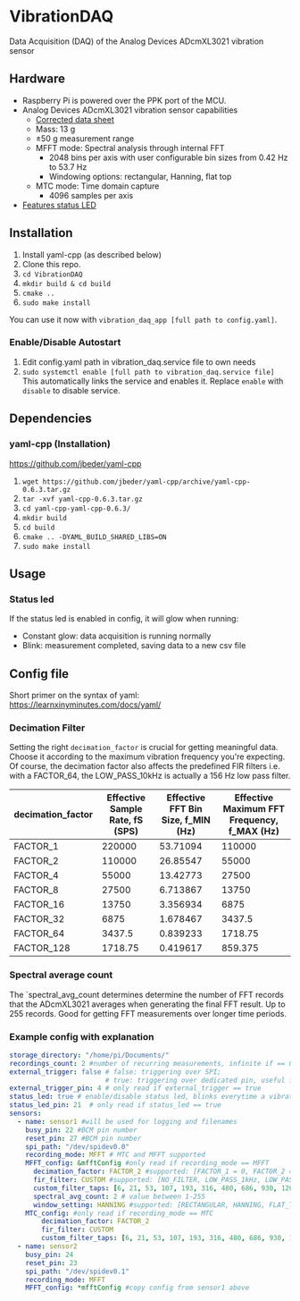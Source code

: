 # VibrationDAQ
Data Acquisition (DAQ) of the Analog Devices ADcmXL3021 vibration sensor

## Hardware
- Raspberry Pi is powered over the PPK port of the MCU.
- Analog Devices ADcmXL3021 vibration sensor capabilities
    - [Corrected data sheet](docs/ADcmXL3021_corrected.pdf)
    - Mass: 13 g
    - ±50 g measurement range
    - MFFT mode: Spectral analysis through internal FFT
        - 2048 bins per axis with user configurable bin sizes from 0.42 Hz to 53.7 Hz
        - Windowing options: rectangular, Hanning, flat top
    - MTC mode: Time domain capture
        - 4096 samples per axis
- [Features status LED](#status-led)

## Installation
1. Install yaml-cpp (as described below)
2. Clone this repo.
3. `cd VibrationDAQ`
4. `mkdir build & cd build`
5. `cmake ..`
6. `sudo make install`

You can use it now with `vibration_daq_app [full path to config.yaml]`.

### Enable/Disable Autostart
1. Edit config.yaml path in vibration_daq.service file to own needs 
2. `sudo systemctl enable [full path to vibration_daq.service file]`    
    This automatically links the service and enables it. Replace `enable` with `disable` to disable service.

## Dependencies
### yaml-cpp (Installation)
https://github.com/jbeder/yaml-cpp
1. `wget https://github.com/jbeder/yaml-cpp/archive/yaml-cpp-0.6.3.tar.gz`
2. `tar -xvf yaml-cpp-0.6.3.tar.gz`
3. `cd yaml-cpp-yaml-cpp-0.6.3/`
4. `mkdir build`
5. `cd build`
6. `cmake .. -DYAML_BUILD_SHARED_LIBS=ON`
7. `sudo make install`

## Usage
### Status led
If the status led is enabled in config, it will glow when running:
- Constant glow: data acquisition is running normally
- Blink: measurement completed, saving data to a new csv file

## Config file
Short primer on the syntax of yaml: https://learnxinyminutes.com/docs/yaml/

### Decimation Filter
Setting the right `decimation_factor` is crucial for getting meaningful data. Choose it according to the maximum vibration frequency you're expecting.
Of course, the decimation factor also affects the predefined FIR filters i.e. with a FACTOR_64, the LOW_PASS_10kHz is actually a 156 Hz low pass filter.  
 
| **decimation_factor** | **Effective Sample Rate, fS (SPS)** | **Effective FFT Bin Size, f_MIN (Hz)** | **Effective Maximum FFT Frequency, f_MAX (Hz)** |
|-------------------|---------------------------------|------------------------------------|---------------------------------------------|
| FACTOR_1          | 220000                          | 53.71094                           | 110000                                      |
| FACTOR_2          | 110000                          | 26.85547                           | 55000                                       |
| FACTOR_4          | 55000                           | 13.42773                           | 27500                                       |
| FACTOR_8          | 27500                           | 6.713867                           | 13750                                       |
| FACTOR_16         | 13750                           | 3.356934                           | 6875                                        |
| FACTOR_32         | 6875                            | 1.678467                           | 3437.5                                      |
| FACTOR_64         | 3437.5                          | 0.839233                           | 1718.75                                     |
| FACTOR_128        | 1718.75                         | 0.419617                           | 859.375                                     |

### Spectral average count
The `spectral_avg_count determines determine the number of FFT records that the ADcmXL3021 averages when generating the final FFT result. Up to 255 records. Good for getting FFT measurements over longer time periods.

### Example config with explanation
```yaml
storage_directory: "/home/pi/Documents/"
recordings_count: 2 #number of recurring measurements, infinite if == 0 
external_trigger: false # false: triggering over SPI; 
                        # true: triggering over dedicated pin, useful for triggering multiple sensor at exact same time (connect them to same pin)
external_trigger_pin: 4 # only read if external_trigger == true
status_led: true # enable/disable status led, blinks everytime a vibration file is written
status_led_pin: 21  # only read if status_led == true
sensors:
  - name: sensor1 #will be used for logging and filenames
    busy_pin: 22 #BCM pin number
    reset_pin: 27 #BCM pin number
    spi_path: "/dev/spidev0.0"
    recording_mode: MFFT # MTC and MFFT supported
    MFFT_config: &mfftConfig #only read if recording_mode == MFFT
      decimation_factor: FACTOR_2 #supported: [FACTOR_1 = 0, FACTOR_2 = 1, FACTOR_4 = 2, FACTOR_8 = 3, FACTOR_16 = 4, FACTOR_32 = 5, FACTOR_64 = 6, FACTOR_128 = 7]
      fir_filter: CUSTOM #supported: [NO_FILTER, LOW_PASS_1kHz, LOW_PASS_5kHz, LOW_PASS_10kHz, HIGH_PASS_1kHz, HIGH_PASS_5kHz, HIGH_PASS_10kHz, CUSTOM]
      custom_filter_taps: [6, 21, 53, 107, 193, 316, 480, 686, 930, 1203, 1490, 1774, 2034, 2251, 2407, 2489, 2489, 2407, 2251, 2034, 1774, 1490, 1203, 930, 686, 480, 316, 193, 107, 53, 21, 6]
      spectral_avg_count: 2 # value between 1-255
      window_setting: HANNING #supported: [RECTANGULAR, HANNING, FLAT_TOP]
    MTC_config: #only read if recording_mode == MTC
        decimation_factor: FACTOR_2
        fir_filter: CUSTOM
        custom_filter_taps: [6, 21, 53, 107, 193, 316, 480, 686, 930, 1203, 1490, 1774, 2034, 2251, 2407, 2489, 2489, 2407, 2251, 2034, 1774, 1490, 1203, 930, 686, 480, 316, 193, 107, 53, 21, 6]
  - name: sensor2
    busy_pin: 24
    reset_pin: 23
    spi_path: "/dev/spidev0.1"
    recording_mode: MFFT
    MFFT_config: *mfftConfig #copy config from sensor1 above
```
